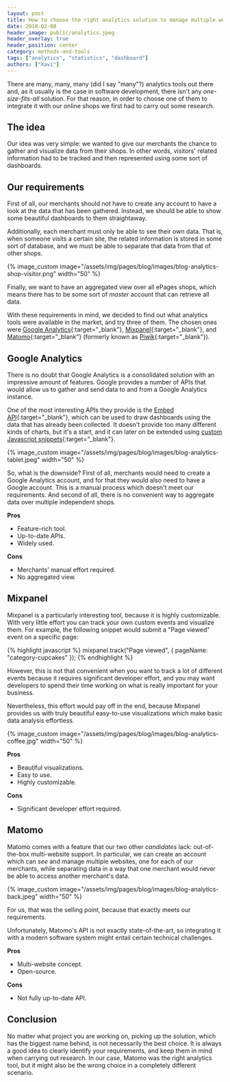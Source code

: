 ```yaml
---
layout: post
title: How to choose the right analytics solution to manage multiple websites
date: 2018-02-08
header_image: public/analytics.jpeg
header_overlay: true
header_position: center
category: methods-and-tools
tags: ["analytics", "statistics", "dashboard"]
authors: ["Xavi"]
---
```

There are many, many, many (did I say "many"?) analytics tools out there and, as it usually is the case in software development, there isn't any _one-size-fits-all_ solution. For that reason, in order to choose one of them to integrate it with our online shops we first had to carry out some research.

## The idea

Our idea was very simple: we wanted to give our merchants the chance to gather and visualize data from their shops. In other words, visitors' related information had to be tracked and then represented using some sort of dashboards.

## Our requirements

First of all, our merchants should not have to create any account to have a look at the data that has been gathered. Instead, we should be able to show some beautiful dashboards to them straightaway.

Additionally, each merchant must only be able to see their own data. That is, when someone visits a certain site, the related information is stored in some sort of database, and we must be able to separate that data from that of other shops.

{% image_custom image="/assets/img/pages/blog/images/blog-analytics-shop-visitor.png" width="50" %}

Finally, we want to have an aggregated view over all ePages shops, which means there has to be some sort of _master_ account that can retrieve all data.

With these requirements in mind, we decided to find out what analytics tools were available in the market, and try three of them. The chosen ones were [Google Analytics](https://analytics.google.com/analytics/web/){:target="_blank"}, [Mixpanel](https://mixpanel.com/){:target="_blank"}, and [Matomo](https://matomo.org/){:target="_blank"} (formerly known as [Piwik](https://matomo.org/blog/2018/01/piwik-is-now-matomo/){:target="_blank"}).

## Google Analytics

There is no doubt that Google Analytics is a consolidated solution with an impressive amount of features. Google provides a number of APIs that would allow us to gather and send data to and from a Google Analytics instance.

One of the most interesting APIs they provide is the [Embed API](https://developers.google.com/analytics/devguides/reporting/embed/){:target="_blank"}, which can be used to draw dashboards using the data that has already been collected. It doesn't provide too many different kinds of charts, but it's a start, and it can later on be extended using [custom Javascript snippets](https://ga-dev-tools.appspot.com/embed-api/custom-components/){:target="_blank"}.

{% image_custom image="/assets/img/pages/blog/images/blog-analytics-tablet.jpeg" width="50" %}

So, what is the downside? First of all, merchants would need to create a Google Analytics account, and for that they would also need to have a Google account. This is a manual process which doesn't meet our requirements. And second of all, there is no convenient way to aggregate data over multiple independent shops.

**Pros**
* Feature-rich tool.
* Up-to-date APIs.
* Widely used.

**Cons**
* Merchants' manual effort required.
* No aggregated view.

## Mixpanel

Mixpanel is a particularly interesting tool, because it is highly customizable. With very little effort you can track your own custom events and visualize them. For example, the following snippet would submit a "Page viewed" event on a specific page:

{% highlight javascript %}
mixpanel.track("Page viewed", {
    pageName: "category-cupcakes"
});
{% endhighlight %}

However, this is not that convenient when you want to track a lot of different events because it requires significant developer effort, and you may want developers to spend their time working on what is really important for your business.

Nevertheless, this effort would pay off in the end, because Mixpanel provides us with truly beautiful easy-to-use visualizations which make basic data analysis effortless.

{% image_custom image="/assets/img/pages/blog/images/blog-analytics-coffee.jpg" width="50" %}

**Pros**
* Beautiful visualizations.
* Easy to use.
* Highly customizable.

**Cons**
* Significant developer effort required.

## Matomo

Matomo comes with a feature that our two other _candidates_ lack:  out-of-the-box multi-website support. In particular, we can create an account which can _see_ and manage multiple websites, one for each of our merchants, while separating data in a way that one merchant would never be able to access another merchant's data.

{% image_custom image="/assets/img/pages/blog/images/blog-analytics-back.jpeg" width="50" %}

For us, that was the selling point, because that exactly meets our requirements.

Unfortunately, Matomo's API is not exactly state-of-the-art, so integrating it with a modern software system might entail certain technical challenges.

**Pros**
* Multi-website concept.
* Open-source.

**Cons**
* Not fully up-to-date API.

## Conclusion

No matter what project you are working on, picking up the solution, which has the biggest name behind, is not necessarily the best choice. It is always a good idea to clearly identify your requirements, and keep them in mind when carrying out research. In our case, Matomo was the right analytics tool, but it might also be the wrong choice in a completely different scenario.
